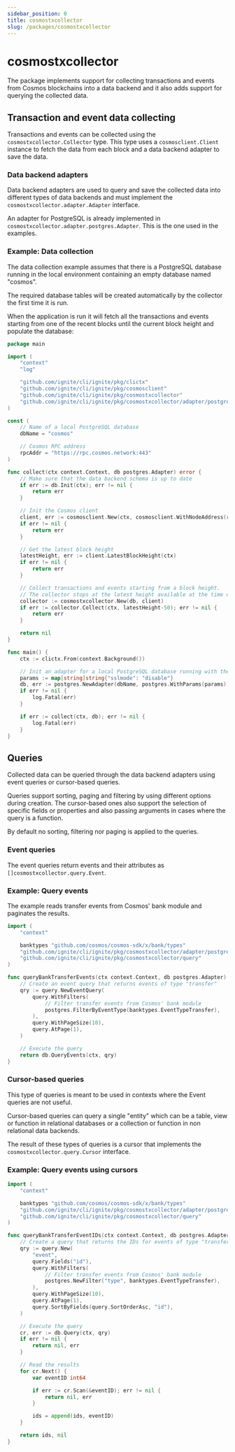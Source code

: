 ```yaml
---
sidebar_position: 0
title: cosmostxcollector
slug: /packages/cosmostxcollector
---
```


# cosmostxcollector

The package implements support for collecting transactions and events from Cosmos blockchains
into a data backend and it also adds support for querying the collected data.

## Transaction and event data collecting

Transactions and events can be collected using the `cosmostxcollector.Collector` type. This
type uses a `cosmosclient.Client` instance to fetch the data from each block and a data backend
adapter to save the data.

### Data backend adapters

Data backend adapters are used to query and save the collected data into different types of data
backends and must implement the `cosmostxcollector.adapter.Adapter` interface.

An adapter for PostgreSQL is already implemented in `cosmostxcollector.adapter.postgres.Adapter`.
This is the one used in the examples.

### Example: Data collection

The data collection example assumes that there is a PostgreSQL database running in the local
environment containing an empty database named "cosmos".

The required database tables will be created automatically by the collector the first time it is run.

When the application is run it will fetch all the transactions and events starting from one of the
recent blocks until the current block height and populate the database:

```go
package main

import (
	"context"
	"log"

	"github.com/ignite/cli/ignite/pkg/clictx"
	"github.com/ignite/cli/ignite/pkg/cosmosclient"
	"github.com/ignite/cli/ignite/pkg/cosmostxcollector"
	"github.com/ignite/cli/ignite/pkg/cosmostxcollector/adapter/postgres"
)

const (
	// Name of a local PostgreSQL database
	dbName = "cosmos"

	// Cosmos RPC address
	rpcAddr = "https://rpc.cosmos.network:443"
)

func collect(ctx context.Context, db postgres.Adapter) error {
	// Make sure that the data backend schema is up to date
	if err := db.Init(ctx); err != nil {
		return err
	}

	// Init the Cosmos client
	client, err := cosmosclient.New(ctx, cosmosclient.WithNodeAddress(rpcAddr))
	if err != nil {
		return err
	}

	// Get the latest block height
	latestHeight, err := client.LatestBlockHeight(ctx)
	if err != nil {
		return err
	}

	// Collect transactions and events starting from a block height.
	// The collector stops at the latest height available at the time of the call.
	collector := cosmostxcollector.New(db, client)
	if err := collector.Collect(ctx, latestHeight-50); err != nil {
		return err
	}

	return nil
}

func main() {
	ctx := clictx.From(context.Background())

	// Init an adapter for a local PostgreSQL database running with the default values
	params := map[string]string{"sslmode": "disable"}
	db, err := postgres.NewAdapter(dbName, postgres.WithParams(params))
	if err != nil {
		log.Fatal(err)
	}

	if err := collect(ctx, db); err != nil {
		log.Fatal(err)
	}
}
```

## Queries

Collected data can be queried through the data backend adapters using event queries or
cursor-based queries.

Queries support sorting, paging and filtering by using different options during creation.
The cursor-based ones also support the selection of specific fields or properties and also
passing arguments in cases where the query is a function.

By default no sorting, filtering nor paging is applied to the queries.

### Event queries

The event queries return events and their attributes as `[]cosmostxcollector.query.Event`.

### Example: Query events

The example reads transfer events from Cosmos' bank module and paginates the results.

```go
import (
	"context"

	banktypes "github.com/cosmos/cosmos-sdk/x/bank/types"
	"github.com/ignite/cli/ignite/pkg/cosmostxcollector/adapter/postgres"
	"github.com/ignite/cli/ignite/pkg/cosmostxcollector/query"
)

func queryBankTransferEvents(ctx context.Context, db postgres.Adapter) ([]query.Event, error) {
	// Create an event query that returns events of type "transfer"
	qry := query.NewEventQuery(
		query.WithFilters(
			// Filter transfer events from Cosmos' bank module
			postgres.FilterByEventType(banktypes.EventTypeTransfer),
		),
		query.WithPageSize(10),
		query.AtPage(1),
	)

	// Execute the query
	return db.QueryEvents(ctx, qry)
}
```

### Cursor-based queries

This type of queries is meant to be used in contexts where the Event queries are not
useful.

Cursor-based queries can query a single "entity" which can be a table, view or function
in relational databases or a collection or function in non relational data backends.

The result of these types of queries is a cursor that implements the `cosmostxcollector.query.Cursor`
interface.

### Example: Query events using cursors

```go
import (
	"context"

	banktypes "github.com/cosmos/cosmos-sdk/x/bank/types"
	"github.com/ignite/cli/ignite/pkg/cosmostxcollector/adapter/postgres"
	"github.com/ignite/cli/ignite/pkg/cosmostxcollector/query"
)

func queryBankTransferEventIDs(ctx context.Context, db postgres.Adapter) (ids []int64, err error) {
	// Create a query that returns the IDs for events of type "transfer"
	qry := query.New(
		"event",
		query.Fields("id"),
		query.WithFilters(
			// Filter transfer events from Cosmos' bank module
			postgres.NewFilter("type", banktypes.EventTypeTransfer),
		),
		query.WithPageSize(10),
		query.AtPage(1),
		query.SortByFields(query.SortOrderAsc, "id"),
	)

	// Execute the query
	cr, err := db.Query(ctx, qry)
	if err != nil {
		return nil, err
	}

	// Read the results
	for cr.Next() {
		var eventID int64

		if err := cr.Scan(&eventID); err != nil {
			return nil, err
		}

		ids = append(ids, eventID)
	}

	return ids, nil
}
```
